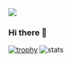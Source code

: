 <img src="https://capsule-render.vercel.app/api?type=wave&color=auto&height=200&section=header&text=sangmi%20hwang&fontSize=50" />

### Hi there 👋

[![trophy](https://github-profile-trophy.vercel.app/?username=sangmihwang)](https://github.com/ryo-ma/github-profile-trophy)
![stats](https://github-readme-stats-git-masterrstaa-rickstaa.vercel.app/api?username=sangmihwang&&show_icons=true&theme=blue)


<!--

**sangmihwang/sangmihwang** is a ✨ _special_ ✨ repository because its `README.md` (this file) appears on your GitHub profile.

Here are some ideas to get you started:

- 🔭 I’m currently working on ...
- 🌱 I’m currently learning ...
- 👯 I’m looking to collaborate on ...
- 🤔 I’m looking for help with ...
- 💬 Ask me about ...
- 📫 How to reach me: ...
- 😄 Pronouns: ...
- ⚡ Fun fact: ...
-->
